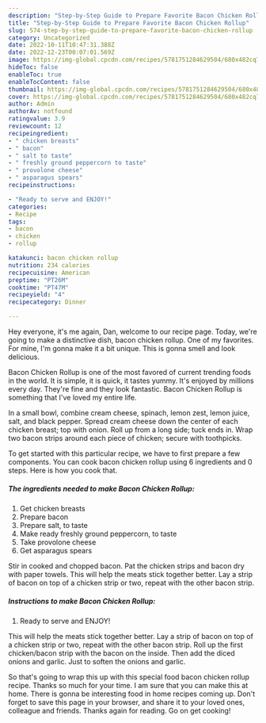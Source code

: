 ```yaml
---
description: "Step-by-Step Guide to Prepare Favorite Bacon Chicken Rollup"
title: "Step-by-Step Guide to Prepare Favorite Bacon Chicken Rollup"
slug: 574-step-by-step-guide-to-prepare-favorite-bacon-chicken-rollup
category: Uncategorized
date: 2022-10-11T10:47:31.388Z
date: 2022-12-23T00:07:01.569Z
image: https://img-global.cpcdn.com/recipes/5781751284629504/680x482cq70/bacon-chicken-rollup-recipe-main-photo.jpg
hideToc: false
enableToc: true
enableTocContent: false
thumbnail: https://img-global.cpcdn.com/recipes/5781751284629504/680x482cq70/bacon-chicken-rollup-recipe-main-photo.jpg
cover: https://img-global.cpcdn.com/recipes/5781751284629504/680x482cq70/bacon-chicken-rollup-recipe-main-photo.jpg
author: Admin
authorAv: notfound
ratingvalue: 3.9
reviewcount: 12
recipeingredient:
- " chicken breasts"
- " bacon"
- " salt to taste"
- " freshly ground peppercorn to taste"
- " provolone cheese"
- " asparagus spears"
recipeinstructions:

- "Ready to serve and ENJOY!"
categories:
- Recipe
tags:
- bacon
- chicken
- rollup

katakunci: bacon chicken rollup 
nutrition: 234 calories
recipecuisine: American
preptime: "PT26M"
cooktime: "PT47M"
recipeyield: "4"
recipecategory: Dinner

---
```



Hey everyone, it's me again, Dan, welcome to our recipe page. Today, we're going to make a distinctive dish, bacon chicken rollup. One of my favorites. For mine, I'm gonna make it a bit unique. This is gonna smell and look delicious.

Bacon Chicken Rollup is one of the most favored of current trending foods in the world. It is simple, it is quick, it tastes yummy. It's enjoyed by millions every day. They're fine and they look fantastic. Bacon Chicken Rollup is something that I've loved my entire life.

In a small bowl, combine cream cheese, spinach, lemon zest, lemon juice, salt, and black pepper. Spread cream cheese down the center of each chicken breast; top with onion. Roll up from a long side; tuck ends in. Wrap two bacon strips around each piece of chicken; secure with toothpicks.


To get started with this particular recipe, we have to first prepare a few components. You can cook bacon chicken rollup using 6 ingredients and 0 steps. Here is how you cook that.

<!--inarticleads1-->

##### The ingredients needed to make Bacon Chicken Rollup:

1. Get  chicken breasts
1. Prepare  bacon
1. Prepare  salt, to taste
1. Make ready  freshly ground peppercorn, to taste
1. Take  provolone cheese
1. Get  asparagus spears


Stir in cooked and chopped bacon. Pat the chicken strips and bacon dry with paper towels. This will help the meats stick together better. Lay a strip of bacon on top of a chicken strip or two, repeat with the other bacon strip. 

<!--inarticleads2-->

##### Instructions to make Bacon Chicken Rollup:


1. Ready to serve and ENJOY!

This will help the meats stick together better. Lay a strip of bacon on top of a chicken strip or two, repeat with the other bacon strip. Roll up the first chicken/bacon strip with the bacon on the inside. Then add the diced onions and garlic. Just to soften the onions and garlic. 

So that's going to wrap this up with this special food bacon chicken rollup recipe. Thanks so much for your time. I am sure that you can make this at home. There is gonna be interesting food in home recipes coming up. Don't forget to save this page in your browser, and share it to your loved ones, colleague and friends. Thanks again for reading. Go on get cooking!
